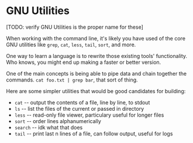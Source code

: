 # GNU Utilities

[TODO: verify GNU Utilities is the proper name for these]

When working with the command line, it's likely you have used of the core GNU utilities like `grep`, `cat`, `less`, `tail`, `sort`, and more.


One way to learn a language is to rewrite those existing tools' functionality. Who knows, you might end up making a faster or better version.

One of the main concepts is being able to pipe data and chain together the commands. `cat foo.txt | grep bar`, that sort of thing.

Here are some simpler utilities that would be good candidates for building:

- `cat` -- output the contents of a file, line by line, to stdout
- `ls` -- list the files of the current or passed in directory
- `less` -- read-only file viewer, particulary useful for longer files
- `sort` -- order lines alphanumerically
- `search` -- idk what that does
- `tail` -- print last n lines of a file, can follow output, useful for logs
